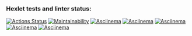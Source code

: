 ### Hexlet tests and linter status:

[![Actions Status](https://github.com/underforestR/frontend-project-44/workflows/hexlet-check/badge.svg)](https://github.com/underforestR/frontend-project-44/actions)
[![Maintainability](https://api.codeclimate.com/v1/badges/253c26fc86e45674d71e/maintainability)](https://codeclimate.com/github/underforestR/frontend-project-44/maintainability)
[![Asciinema](https://dashboard.snapcraft.io/site_media/appmedia/2019/02/logo-red-256x256.png)](https://asciinema.org/a/2mYwrbNJsM7UC4WAoiBcrW1GH)
[![Asciinema](https://dashboard.snapcraft.io/site_media/appmedia/2019/02/logo-red-256x256.png)](https://asciinema.org/a/yMCbzsdXU99BRDySVsESveL58)
[![Asciinema](https://dashboard.snapcraft.io/site_media/appmedia/2019/02/logo-red-256x256.png)](https://asciinema.org/a/7GquzOTQoM9LveDE5qgzowWBA)
[![Asciinema](https://dashboard.snapcraft.io/site_media/appmedia/2019/02/logo-red-256x256.png)](https://asciinema.org/a/Y9bPBGHerxPBmmb5seiY5FoIa)
[![Asciinema](https://dashboard.snapcraft.io/site_media/appmedia/2019/02/logo-red-256x256.png)](https://asciinema.org/a/rCW7TZD8wFXPj5AOHCAjQD6vs)
